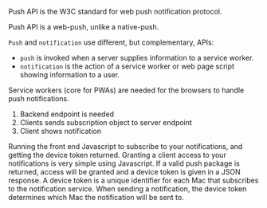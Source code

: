 Push API is the W3C standard for web push notification protocol.

Push API is a web-push, unlike a native-push.

`Push` and `notification` use different, but complementary, APIs:

-   `push` is invoked when a server supplies information to a service worker.
-   `notification` is the action of a service worker or web page script showing information to a user.

Service workers (core for PWAs) are needed for the browsers to handle push notifications.

1. Backend endpoint is needed
2. Clients sends subscription object to server endpoint
3. Client shows notification

Running the front end Javascript to subscribe to your notifications, and getting the device token returned.
Granting a client access to your notifications is very simple using Javascript. If a valid push package is returned, access will be granted and a device token is given in a JSON response. A device token is a unique identifier for each Mac that subscribes to the notification service. When sending a notification, the device token determines which Mac the notification will be sent to.
